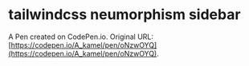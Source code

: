 # tailwindcss neumorphism sidebar

A Pen created on CodePen.io. Original URL: [https://codepen.io/A_kamel/pen/oNzwOYQ](https://codepen.io/A_kamel/pen/oNzwOYQ).

